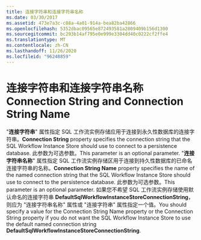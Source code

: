 ```yaml
---
title: 连接字符串和连接字符串名称
ms.date: 03/30/2017
ms.assetid: 473e7a3c-c88a-4a01-914a-bea82ba42866
ms.openlocfilehash: 5352dbac09565e872493581a2809409b156d1300
ms.sourcegitcommit: bc293b14af795e0e999e3304dd40c0222cf2ffe4
ms.translationtype: MT
ms.contentlocale: zh-CN
ms.lasthandoff: 11/26/2020
ms.locfileid: "96248859"
---
```

# <a name="connection-string-and-connection-string-name"></a><span data-ttu-id="0cc2a-102">连接字符串和连接字符串名称</span><span class="sxs-lookup"><span data-stu-id="0cc2a-102">Connection String and Connection String Name</span></span>

<span data-ttu-id="0cc2a-103">"**连接字符串**" 属性指定 SQL 工作流实例存储应用于连接到永久性数据库的连接字符串。</span><span class="sxs-lookup"><span data-stu-id="0cc2a-103">**Connection String** property specifies the connection string that the SQL Workflow Instance Store should use to connect to a persistence database.</span></span> <span data-ttu-id="0cc2a-104">此参数为可选参数。</span><span class="sxs-lookup"><span data-stu-id="0cc2a-104">This parameter is an optional parameter.</span></span> <span data-ttu-id="0cc2a-105">"**连接字符串名称**" 属性指定 SQL 工作流实例存储区用于连接到持久性数据库的已命名连接字符串的名称。</span><span class="sxs-lookup"><span data-stu-id="0cc2a-105">**Connection String Name** property specifies the name of the named connection string that the SQL Workflow Instance Store should use to connect to the persistence database.</span></span> <span data-ttu-id="0cc2a-106">此参数为可选参数。</span><span class="sxs-lookup"><span data-stu-id="0cc2a-106">This parameter is an optional parameter.</span></span> <span data-ttu-id="0cc2a-107">如果您不希望 SQL 工作流实例存储使用默认命名的连接字符串 **DefaultSqlWorkflowInstanceStoreConnectionString**，则应为 "连接字符串名称" 属性或 "连接字符串" 属性指定一个值。</span><span class="sxs-lookup"><span data-stu-id="0cc2a-107">You should specify a value for the Connection String Name property or the Connection String property if you do not want the SQL Workflow Instance Store to use the default named connection string **DefaultSqlWorkflowInstanceStoreConnectionString**.</span></span>
